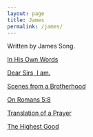 ```yaml
---
layout: page
title: James
permalink: /james/
---
```


Written by James Song.

[In His Own Words](https://www.stim.blog/words/)

[Dear Sirs, I am.](https://www.stim.blog/sirs/)

[Scenes from a Brotherhood](https://www.stim.blog/brotherhood/)

[On Romans 5:8](https://www.stim.blog/romans/)

[Translation of a Prayer](https://www.stim.blog/prayer/)

[The Highest Good](https://www.stim.blog/highest/)

<!-- [Why I left Harvard](https://www.stim.blog/harvard/)
[Phnom Penh and the Cross: Part I](https://www.stim.blog/pp1/) -->
